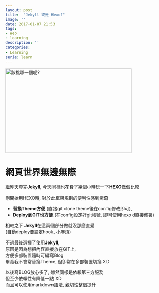 ```yaml
---
layout: post
title:  "Jekyll 或是 Hexo?"
image: ''
date: 2017-01-07 21:53
tags:
- Web
- learning
description: ''
categories:
- Learning
serie: learn
---
```

<img src="http://blog.giacomocerquone.com/jekyll-vs-hexo/jekyll-vs-hexo.jpg" width="400" height="267" alt="該挑哪一個呢?">


# **網頁世界無邊無際**

繼昨天套完**Jekyll**, 今天同樣也花費了幾個小時玩一下**HEXO**做個比較

剛開始用HEXO時, 對於此框架規劃的便利性感到驚奇
* **替換Theme方便**      (直接git clone theme後在config修改即可), 
* **Deploy到GIT也方便**  (在config設定好git帳號, 即可使用hexo d直接佈署)

相較之下 **Jekyll**在這兩個部分做就沒那麼直覺<br />
 (自動deploy要設定hook, 小麻煩)

不過最後選擇了使用**Jekyll**,<br />
原因是因為想把內容直接放在GIT上, <br />方便多部裝置隨時可編寫Blog<br /> 
畢竟我不會常替換Theme, 但卻常在多部裝置切換 XD<br />

以後寫BLOG放心多了, 雖然同樣是依賴第三方服務<br />
但至少依賴性有降低一點 XD <br />
而且可以使用markdown語法, 親切性整個提升<br />

















